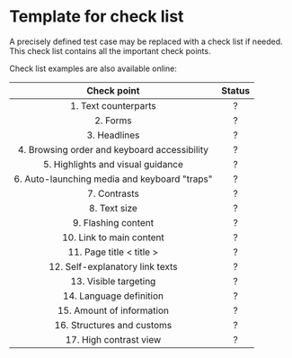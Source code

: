 # Template for check list
 
A precisely defined test case may be replaced with a check list if needed. This check list contains all the important check points.

Check list examples are also available online: 


| Check point | Status |
|:---:|:---:|
| 1. Text counterparts | ? | 
| 2. Forms | ? |
| 3. Headlines | ?  |
| 4. Browsing order and keyboard accessibility  | ? |
| 5. Highlights and visual guidance | ? |
| 6. Auto-launching media and keyboard "traps" | ? |
| 7. Contrasts | ? |
| 8. Text size | ? |
| 9. Flashing content | ? |
| 10. Link to main content | ? |
| 11. Page title < title > | ? |
| 12. Self-explanatory link texts | ? |
| 13. Visible targeting | ? |
| 14. Language definition | ? |
| 15. Amount of information | ? |
| 16. Structures and customs | ? |
| 17. High contrast view  | ? |




